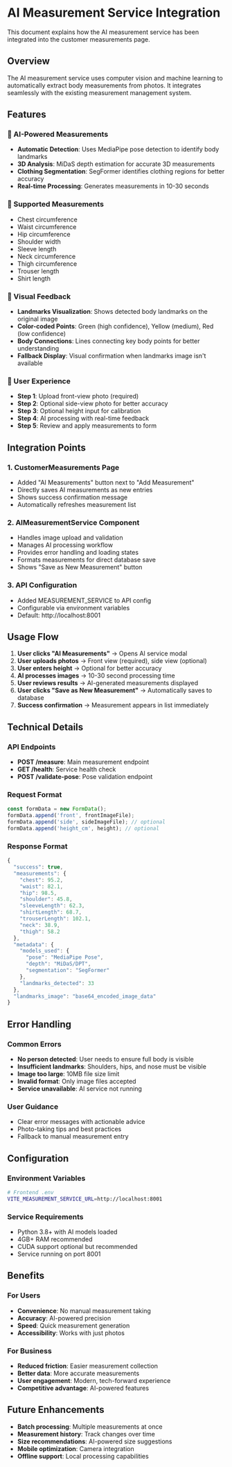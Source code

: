 # AI Measurement Service Integration

This document explains how the AI measurement service has been integrated into the customer measurements page.

## Overview

The AI measurement service uses computer vision and machine learning to automatically extract body measurements from photos. It integrates seamlessly with the existing measurement management system.

## Features

### 🤖 AI-Powered Measurements
- **Automatic Detection**: Uses MediaPipe pose detection to identify body landmarks
- **3D Analysis**: MiDaS depth estimation for accurate 3D measurements
- **Clothing Segmentation**: SegFormer identifies clothing regions for better accuracy
- **Real-time Processing**: Generates measurements in 10-30 seconds

### 📏 Supported Measurements
- Chest circumference
- Waist circumference  
- Hip circumference
- Shoulder width
- Sleeve length
- Neck circumference
- Thigh circumference
- Trouser length
- Shirt length

### 🎯 Visual Feedback
- **Landmarks Visualization**: Shows detected body landmarks on the original image
- **Color-coded Points**: Green (high confidence), Yellow (medium), Red (low confidence)
- **Body Connections**: Lines connecting key body points for better understanding
- **Fallback Display**: Visual confirmation when landmarks image isn't available

### 🎯 User Experience
- **Step 1**: Upload front-view photo (required)
- **Step 2**: Optional side-view photo for better accuracy
- **Step 3**: Optional height input for calibration
- **Step 4**: AI processing with real-time feedback
- **Step 5**: Review and apply measurements to form

## Integration Points

### 1. CustomerMeasurements Page
- Added "AI Measurements" button next to "Add Measurement"
- Directly saves AI measurements as new entries
- Shows success confirmation message
- Automatically refreshes measurement list

### 2. AIMeasurementService Component
- Handles image upload and validation
- Manages AI processing workflow
- Provides error handling and loading states
- Formats measurements for direct database save
- Shows "Save as New Measurement" button

### 3. API Configuration
- Added MEASUREMENT_SERVICE to API config
- Configurable via environment variables
- Default: http://localhost:8001

## Usage Flow

1. **User clicks "AI Measurements"** → Opens AI service modal
2. **User uploads photos** → Front view (required), side view (optional)
3. **User enters height** → Optional for better accuracy
4. **AI processes images** → 10-30 second processing time
5. **User reviews results** → AI-generated measurements displayed
6. **User clicks "Save as New Measurement"** → Automatically saves to database
7. **Success confirmation** → Measurement appears in list immediately

## Technical Details

### API Endpoints
- **POST /measure**: Main measurement endpoint
- **GET /health**: Service health check
- **POST /validate-pose**: Pose validation endpoint

### Request Format
```javascript
const formData = new FormData();
formData.append('front', frontImageFile);
formData.append('side', sideImageFile); // optional
formData.append('height_cm', height); // optional
```

### Response Format
```javascript
{
  "success": true,
  "measurements": {
    "chest": 95.2,
    "waist": 82.1,
    "hip": 98.5,
    "shoulder": 45.8,
    "sleeveLength": 62.3,
    "shirtLength": 68.7,
    "trouserLength": 102.1,
    "neck": 38.9,
    "thigh": 58.2
  },
  "metadata": {
    "models_used": {
      "pose": "MediaPipe Pose",
      "depth": "MiDaS/DPT",
      "segmentation": "SegFormer"
    },
    "landmarks_detected": 33
  },
  "landmarks_image": "base64_encoded_image_data"
}
```

## Error Handling

### Common Errors
- **No person detected**: User needs to ensure full body is visible
- **Insufficient landmarks**: Shoulders, hips, and nose must be visible
- **Image too large**: 10MB file size limit
- **Invalid format**: Only image files accepted
- **Service unavailable**: AI service not running

### User Guidance
- Clear error messages with actionable advice
- Photo-taking tips and best practices
- Fallback to manual measurement entry

## Configuration

### Environment Variables
```bash
# Frontend .env
VITE_MEASUREMENT_SERVICE_URL=http://localhost:8001
```

### Service Requirements
- Python 3.8+ with AI models loaded
- 4GB+ RAM recommended
- CUDA support optional but recommended
- Service running on port 8001

## Benefits

### For Users
- **Convenience**: No manual measurement taking
- **Accuracy**: AI-powered precision
- **Speed**: Quick measurement generation
- **Accessibility**: Works with just photos

### For Business
- **Reduced friction**: Easier measurement collection
- **Better data**: More accurate measurements
- **User engagement**: Modern, tech-forward experience
- **Competitive advantage**: AI-powered features

## Future Enhancements

- **Batch processing**: Multiple measurements at once
- **Measurement history**: Track changes over time
- **Size recommendations**: AI-powered size suggestions
- **Mobile optimization**: Camera integration
- **Offline support**: Local processing capabilities
